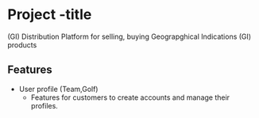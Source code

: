 # Project -title
(GI) Distribution Platform 
for selling, buying Geograpghical Indications (GI) products

## Features
- User profile (Team,Golf)
    - Features for customers to create accounts and manage their profiles.
